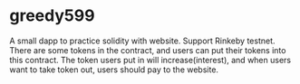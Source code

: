 # greedy599
A small dapp to practice solidity with website. Support Rinkeby testnet.
There are some tokens in the contract, and users can put their tokens into this contract. The token users put in will increase(interest), and when users want to take token out, users should pay to the website.
